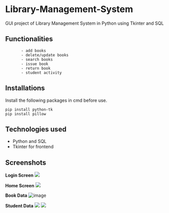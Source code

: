 # Library-Management-System
GUI project of Library Management System in Python using Tkinter and SQL

## Functionalities  
           - add books
           - delete/update books
           - search books
           - issue book
           - return book
           - student activity
         
## Installations
Install the following packages in cmd before use.
```
pip install python-tk
pip install pillow
```


## Technologies used 
* Python and SQL
* Tkinter for frontend


## Screenshots

**Login Screen**
![](screenshots/1.jpg)

**Home Screen**
![](screenshots/2.jpg)

**Book Data**
![image](https://github.com/user-attachments/assets/637d8025-e28e-4112-8acb-511514f6086f)

**Student Data**
![](screenshots/5.jpg)
![](screenshots/6.jpg)

